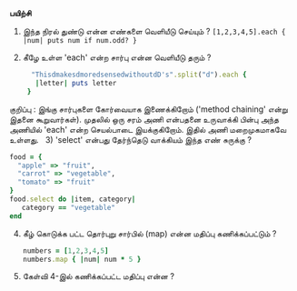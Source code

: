 __பயிற்சி__


1) இந்த நிரல் துண்டு என்ன எண்களை வெளியீடு செய்யும் ?
   `[1,2,3,4,5].each { |num| puts num if num.odd? }`

2) கீழே உள்ள 'each' என்ற சார்பு என்ன வெளியீடு தரும் ?
   ```ruby
     "ThisdmakesdmoredsensedwithoutdD's".split("d").each {
      |letter| puts letter
    }
   ```

குறிப்பு : இங்கு சார்புகளை கோர்வையாக இணைக்கிறோம் ('method chaining' என்று இதனை கூறுவார்கள்). முதலில் ஒரு சரம்     அணி என்பதனை உருவாக்கி பின்பு அந்த அணியில் 'each' என்ற  செயல்பாடை இயக்குகிறோம். இதில் அணி மறைமுகமாகவே உள்ளது.
   
3) 'select' என்பது தேர்ந்தெடு வாக்கியம் இந்த எண் சுருக்கு ?
   ```ruby
   food = {
     "apple" => "fruit",
     "carrot" => "vegetable",
     "tomato" => "fruit"
   }
   food.select do |item, category|
      category == "vegetable"
   end
   ```

4) கீழ் கொடுக்க பட்ட தொர்புறு சார்பில் (map) என்ன மதிப்பு கணிக்கப்பட்டும் ?
   ```ruby
   numbers = [1,2,3,4,5]
   numbers.map { |num| num * 5 }
   ```

5) கேள்வி 4-இல் கணிக்கப்பட்ட மதிப்பு என்ன ?


